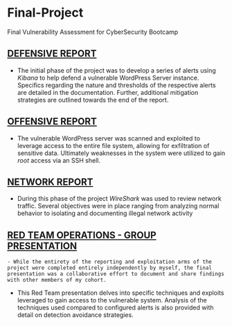 # Final-Project
Final Vulnerability Assessment for CyberSecurity Bootcamp
 

## [DEFENSIVE REPORT](https://github.com/T-Stringfellow/Final-Project/blob/51df6221e2ff9a8d8cd3fb4138b7387bc807ec09/DefensiveReport.md)
- The initial phase of the project was to develop a series of alerts using *Kibana* to help defend a vulnerable WordPress Server instance. Specifics regarding the nature and thresholds of the respective alerts are detailed in the documentation. Further, additional mitigation strategies are outlined towards the end of the report.

## [OFFENSIVE REPORT](https://github.com/T-Stringfellow/Final-Project/blob/51df6221e2ff9a8d8cd3fb4138b7387bc807ec09/OffensiveReport.md) 
- The vulnerable WordPress server was scanned and exploited to leverage access to the entire file system, allowing for exfiltration of sensitive data. Ultimately weaknesses in the system were utilized to gain *root* access via an SSH shell.

## [NETWORK REPORT](https://github.com/T-Stringfellow/Final-Project/blob/51df6221e2ff9a8d8cd3fb4138b7387bc807ec09/NetworkReport.md) 
- During this phase of the project *WireShark* was used to review network traffic. Several objectives were in place ranging from analyzing normal behavior to isolating and documenting illegal network activity

## [RED TEAM OPERATIONS - GROUP PRESENTATION](https://github.com/T-Stringfellow/Final-Project/blob/a618cd87b78be7f336f0501ec73c4209b9bfec5c/Offensive-Presentation.pdf) 
    - While the entirety of the reporting and exploitation arms of the project were completed entirely independently by myself, the final presentation was a collaborative effort to document and share findings with other members of my cohort.
    
- This Red Team presentation delves into specific techniques and exploits leveraged to gain access to the vulnerable system. Analysis of the techniques used compared to configured alerts is also provided with detail on detection avoidance strategies.
